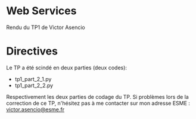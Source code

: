 # Web Services 

Rendu du TP1 de Victor Asencio 

# Directives 

Le TP a été scindé en deux parties (deux codes):
- tp1_part_2_1.py
- tp1_part_2_2.py

Respectivement les deux parties de codage du TP. 
Si problèmes lors de la correction de ce TP, n'hésitez pas à me contacter sur mon adresse ESME : victor.asencio@esme.fr


